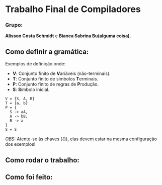 # Trabalho Final de Compiladores

### Grupo:
**Alisson Costa Schmidt** e **Bianca Sabrina Bu(alguma coisa).**

## Como definir a gramática:
Exemplos de definição onde:
* **V**: Conjunto finito de **V**ariáveis (não-terminais).
* **T**: Conjunto finito de símbolos **T**erminais.
* **P**: Conjunto finito de regras de **P**rodução.
* **S**: **S**ímbolo inicial.

```
V = {S, A, B}
T = {a, b}
P = {
  S -> aA,
  A -> bB,
  B -> a
}
S = S
```
_OBS:_ Atente-se às chaves ({}), elas devem estar na mesma configuração dos exemplos!
## Como rodar o trabalho:
## Como foi feito: